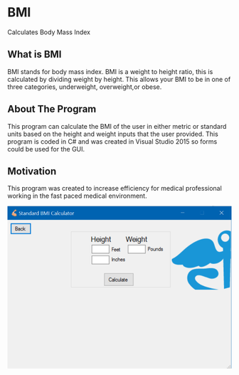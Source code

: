 # BMI
Calculates Body Mass Index


## What is BMI
BMI stands for body mass index. BMI is a weight to height ratio, this is calculated by dividing weight by height. This allows your BMI to be in one of three categories, underweight, overweight,or obese.

## About The Program
This program can calculate the BMI of the user in either metric or standard units based on the height and weight inputs that the user provided. This program is coded in C# and was created in Visual Studio 2015 so forms could be used for the GUI.

## Motivation
This program was created to increase efficiency for medical professional working in the fast paced medical environment.





















![alt text](Screenshots/bmi-2.PNG)
